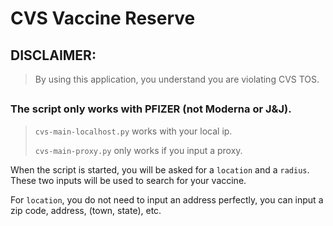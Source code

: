 # CVS Vaccine Reserve

## DISCLAIMER:
> By using this application, you understand you are violating CVS TOS.
##

### __The script only works with PFIZER (not Moderna or J&J).__

> `cvs-main-localhost.py` works with your local ip.
> 
>`cvs-main-proxy.py` only works if you input a proxy.

When the script is started, you will be asked for a `location` and a `radius`. These two inputs will be used to search for your vaccine. 

For `location`, you do not need to input an address perfectly, you can input a zip code, address, (town, state), etc.
